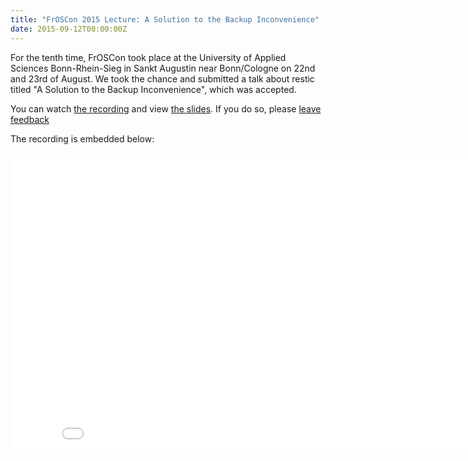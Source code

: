 ```yaml
---
title: "FrOSCon 2015 Lecture: A Solution to the Backup Inconvenience"
date: 2015-09-12T00:00:00Z
---
```


For the tenth time, FrOSCon took place at the University of Applied Sciences
Bonn-Rhein-Sieg in Sankt Augustin near Bonn/Cologne on 22nd and 23rd of August.
We took the chance and submitted a talk about restic titled "A Solution to the
Backup Inconvenience", which was accepted.

You can watch [the recording](https://media.ccc.de/browse/conferences/froscon/2015/froscon2015-1515-a_solution_to_the_backup_inconvenience.html#video)
and view [the slides](http://programm.froscon.de/2015/system/attachments/341/original/Presentation_Froscon.pdf).
If you do so, please [leave feedback](https://frab.froscon.org/en/froscon2015/public/events/1515/feedback/new)

The recording is embedded below:

<iframe width="853" height="480" src="//media.ccc.de/v/froscon2015-1515-a_solution_to_the_backup_inconvenience/oembed" frameborder="0" allowfullscreen></iframe>
